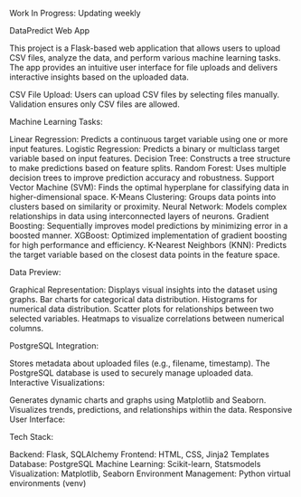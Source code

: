 Work In Progress: Updating weekly


DataPredict Web App

This project is a Flask-based web application that allows users to upload CSV files, analyze the data, and perform various machine learning tasks.
The app provides an intuitive user interface for file uploads and delivers interactive insights based on the uploaded data.


CSV File Upload:
Users can upload CSV files by selecting files manually.
Validation ensures only CSV files are allowed.

Machine Learning Tasks:

Linear Regression: Predicts a continuous target variable using one or more input features.
Logistic Regression: Predicts a binary or multiclass target variable based on input features.
Decision Tree: Constructs a tree structure to make predictions based on feature splits.
Random Forest: Uses multiple decision trees to improve prediction accuracy and robustness.
Support Vector Machine (SVM): Finds the optimal hyperplane for classifying data in higher-dimensional space.
K-Means Clustering: Groups data points into clusters based on similarity or proximity.
Neural Network: Models complex relationships in data using interconnected layers of neurons.
Gradient Boosting: Sequentially improves model predictions by minimizing error in a boosted manner.
XGBoost: Optimized implementation of gradient boosting for high performance and efficiency.
K-Nearest Neighbors (KNN): Predicts the target variable based on the closest data points in the feature space.



Data Preview:

Graphical Representation:
Displays visual insights into the dataset using graphs.
Bar charts for categorical data distribution.
Histograms for numerical data distribution.
Scatter plots for relationships between two selected variables.
Heatmaps to visualize correlations between numerical columns.


PostgreSQL Integration:

Stores metadata about uploaded files (e.g., filename, timestamp).
The PostgreSQL database is used to securely manage uploaded data.
Interactive Visualizations:

Generates dynamic charts and graphs using Matplotlib and Seaborn.
Visualizes trends, predictions, and relationships within the data.
Responsive User Interface:


Tech Stack:

Backend: Flask, SQLAlchemy
Frontend: HTML, CSS, Jinja2 Templates
Database: PostgreSQL
Machine Learning: Scikit-learn, Statsmodels
Visualization: Matplotlib, Seaborn
Environment Management: Python virtual environments (venv)




